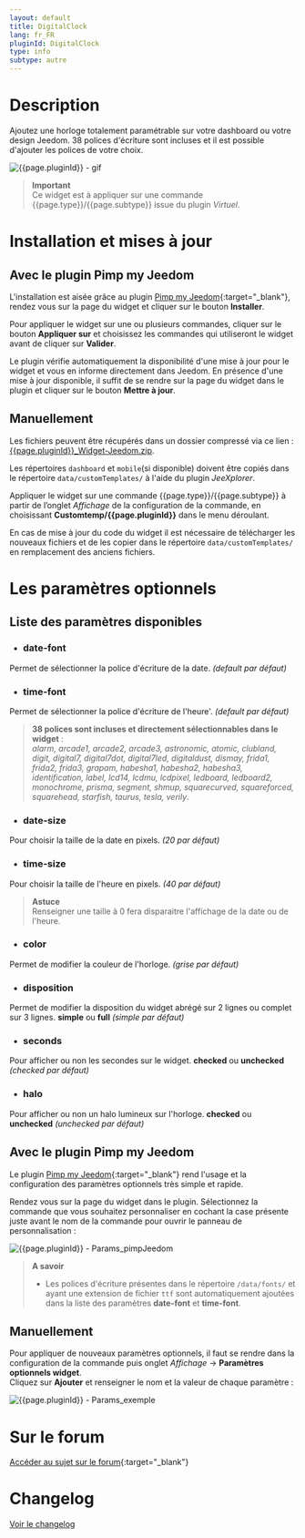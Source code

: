 ```yaml
---
layout: default
title: DigitalClock
lang: fr_FR
pluginId: DigitalClock
type: info
subtype: autre
---
```


# Description

Ajoutez une horloge totalement paramétrable sur votre dashboard ou votre design Jeedom. 38 polices d'écriture sont incluses et il est possible d'ajouter les polices de votre choix.

![{{page.pluginId}} - gif]({{site.baseurl}}/{{page.pluginId}}/img/{{page.pluginId}}.gif "{{page.pluginId}} - gif")

> **Important**    
Ce widget est à appliquer sur une commande {{page.type}}/{{page.subtype}} issue du plugin *Virtuel*.

# Installation et mises à jour

## Avec le plugin Pimp my Jeedom

L'installation est aisée grâce au plugin [Pimp my Jeedom]({{site.market}}/index.php?v=d&plugin_id=4005){:target="\_blank"}, rendez vous sur la page du widget et cliquer sur le bouton **Installer**.

Pour appliquer le widget sur une ou plusieurs commandes, cliquer sur le bouton **Appliquer sur** et choisissez les commandes qui utiliseront le widget avant de cliquer sur **Valider**.

Le plugin vérifie automatiquement la disponibilité d'une mise à jour pour le widget et vous en informe directement dans Jeedom. En présence d'une mise à jour disponible, il suffit de se rendre sur la page du widget dans le plugin et cliquer sur le bouton **Mettre à jour**.

## Manuellement

Les fichiers peuvent être récupérés dans un dossier compressé via ce lien : [{{page.pluginId}}_Widget-Jeedom.zip](https://github.com/Salvialf/JEEDOM-Widget-{{page.pluginId}}/raw/master/{{page.pluginId}}_WidgetJeedom.zip).

Les répertoires `dashboard` et `mobile`(si disponible) doivent être copiés dans le répertoire `data/customTemplates/` à l'aide du plugin *JeeXplorer*.

Appliquer le widget sur une commande {{page.type}}/{{page.subtype}} à partir de l’onglet *Affichage* de la configuration de la commande, en choisissant **Customtemp/{{page.pluginId}}** dans le menu déroulant.

En cas de mise à jour du code du widget il est nécessaire de télécharger les nouveaux fichiers et de les copier dans le répertoire `data/customTemplates/` en remplacement des anciens fichiers.

# Les paramètres optionnels

## Liste des paramètres disponibles

* ### date-font
Permet de sélectionner la police d'écriture de la date.  *(default par défaut)*

* ### time-font
Permet de sélectionner la police d'écriture de l'heure'. *(default par défaut)*

> **38 polices sont incluses et directement sélectionnables dans le widget** :  
*alarm, arcade1, arcade2, arcade3, astronomic, atomic, clubland, digit, digital7, digital7dot, digital7led, digitaldust, dismay, frida1, frida2, frida3, grapam, habesha1, habesha2, habesha3, identification, label, lcd14, lcdmu, lcdpixel, ledboard, ledboard2, monochrome, prisma, segment, shmup, squarecurved, squareforced, squarehead, starfish, taurus, tesla, verily*.

* ### date-size
Pour choisir la taille de la date en pixels. *(20 par défaut)*

* ### time-size
Pour choisir la taille de l'heure en pixels. *(40 par défaut)*

> **Astuce**   
Renseigner une taille à 0 fera disparaitre l'affichage de la date ou de l'heure.

* ### color
Permet de modifier la couleur de l'horloge. *(grise par défaut)*

* ### disposition
Permet de modifier la disposition du widget abrégé sur 2 lignes ou complet sur 3 lignes. **simple** ou **full** *(simple par défaut)*

* ### seconds
Pour afficher ou non les secondes sur le widget. **checked** ou **unchecked** *(checked par défaut)*

* ### halo
Pour afficher ou non un halo lumineux sur l'horloge. **checked** ou **unchecked** *(unchecked par défaut)*

## Avec le plugin Pimp my Jeedom

Le plugin [Pimp my Jeedom]({{site.market}}/index.php?v=d&plugin_id=4005){:target="\_blank"} rend l'usage et la configuration des paramètres optionnels très simple et rapide.

Rendez vous sur la page du widget dans le plugin. Sélectionnez la commande que vous souhaitez personnaliser en cochant la case présente juste avant le nom de la commande pour ouvrir le panneau de personnalisation :

![{{page.pluginId}} - Params_pimpJeedom]({{site.baseurl}}/{{page.pluginId}}/img/{{page.pluginId}}_Params_pimpJeedom.png "{{page.pluginId}} - Params_pimpJeedom")

> **A savoir**
> - Les polices d'écriture présentes dans le répertoire `/data/fonts/` et ayant une extension de fichier `ttf` sont automatiquement ajoutées dans la liste des paramètres **date-font** et **time-font**.

## Manuellement

Pour appliquer de nouveaux paramètres optionnels, il faut se rendre dans la configuration de la commande puis onglet *Affichage* -> **Paramètres optionnels widget**.    
Cliquez sur **Ajouter** et renseigner le nom et la valeur de chaque paramètre :

![{{page.pluginId}} - Params_exemple]({{site.baseurl}}/{{page.pluginId}}/img/{{page.pluginId}}_Params_Example.png "{{page.pluginId}} - Params_exemple")

# Sur le forum

[Accéder au sujet sur le forum](https://community.jeedom.com/t/salvialf-widget-digitalclock-info-autre/24877){:target="\_blank"}

# Changelog

[Voir le changelog]({{site.baseurl}}/{{page.pluginId}}/{{page.lang}}/changelog)

